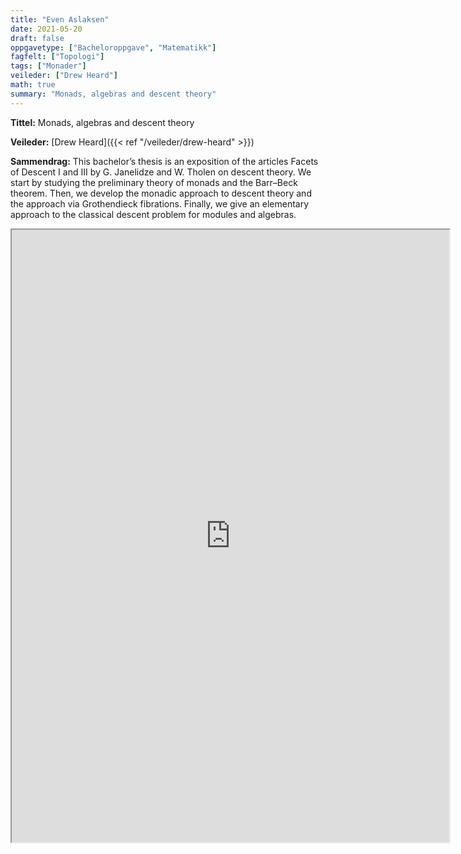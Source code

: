 ```yaml
---
title: "Even Aslaksen"
date: 2021-05-20
draft: false
oppgavetype: ["Bacheloroppgave", "Matematikk"]
fagfelt: ["Topologi"]
tags: ["Monader"]
veileder: ["Drew Heard"]
math: true 
summary: "Monads, algebras and descent theory"
---
```


**Tittel:** Monads, algebras and descent theory

**Veileder:** [Drew Heard]({{< ref "/veileder/drew-heard" >}}) 

**Sammendrag:** This bachelor’s thesis is an exposition of the articles Facets of Descent I and III by G. Janelidze and W. Tholen on descent theory. We start by studying the preliminary theory of monads and the Barr–Beck theorem. Then, we develop the monadic approach to descent theory and the approach via Grothendieck fibrations. Finally, we give an elementary approach to the classical descent problem for modules and algebras.

<iframe src="https://drive.google.com/file/d/1A1FdZX_JJqBAXGpw6d8yTvlpZGYi1epH/preview" width="700" height="980" allow="autoplay"></iframe>

